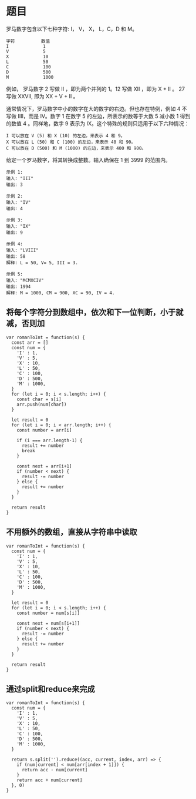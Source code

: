 # 题目

罗马数字包含以下七种字符: I， V， X， L，C，D 和 M。

```
字符          数值
I             1
V             5
X             10
L             50
C             100
D             500
M             1000
```

例如， 罗马数字 2 写做 II ，即为两个并列的 1。12 写做 XII ，即为 X + II 。 27 写做  XXVII, 即为 XX + V + II 。

通常情况下，罗马数字中小的数字在大的数字的右边。但也存在特例，例如 4 不写做 IIII，而是 IV。数字 1 在数字 5 的左边，所表示的数等于大数 5 减小数 1 得到的数值 4 。同样地，数字 9 表示为 IX。这个特殊的规则只适用于以下六种情况：

```
I 可以放在 V (5) 和 X (10) 的左边，来表示 4 和 9。
X 可以放在 L (50) 和 C (100) 的左边，来表示 40 和 90。
C 可以放在 D (500) 和 M (1000) 的左边，来表示 400 和 900。
```

给定一个罗马数字，将其转换成整数。输入确保在 1 到 3999 的范围内。

```
示例 1:
输入: "III"
输出: 3

示例 2:
输入: "IV"
输出: 4

示例 3:
输入: "IX"
输出: 9

示例 4:
输入: "LVIII"
输出: 58
解释: L = 50, V= 5, III = 3.

示例 5:
输入: "MCMXCIV"
输出: 1994
解释: M = 1000, CM = 900, XC = 90, IV = 4.
```

## 将每个字符分到数组中，依次和下一位判断，小于就减，否则加

```
var romanToInt = function(s) {
  const arr = []
  const num = {
    'I' : 1,
    'V' : 5,
    'X' : 10,
    'L' : 50,
    'C' : 100,
    'D' : 500,
    'M' : 1000,
  }
  for (let i = 0; i < s.length; i++) {
    const char = s[i]
    arr.push(num[char])
  }

  let result = 0
  for (let i = 0; i < arr.length; i++) {
    const number = arr[i]

    if (i === arr.length-1) {
      result += number
      break
    }

    const next = arr[i+1]
    if (number < next) {
      result -= number
    } else {
      result += number
    }
  }

  return result
}
```

## 不用额外的数组，直接从字符串中读取

```
var romanToInt = function(s) {
  const num = {
    'I' : 1,
    'V' : 5,
    'X' : 10,
    'L' : 50,
    'C' : 100,
    'D' : 500,
    'M' : 1000,
  }

  let result = 0
  for (let i = 0; i < s.length; i++) {
    const number = num[s[i]]

    const next = num[s[i+1]]
    if (number < next) {
      result -= number
    } else {
      result += number
    }
  }

  return result
}
```

## 通过split和reduce来完成

```
var romanToInt = function(s) {
  const num = {
    'I' : 1,
    'V' : 5,
    'X' : 10,
    'L' : 50,
    'C' : 100,
    'D' : 500,
    'M' : 1000,
  }

  return s.split('').reduce((acc, current, index, arr) => {
    if (num[current] < num[arr[index + 1]]) {
      return acc - num[current]
    }
    return acc + num[current]
  }, 0)
}
```
